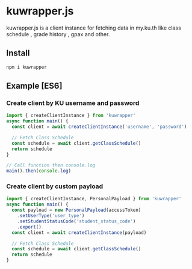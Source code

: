 # kuwrapper.js

kuwrapper.js is a client instance for fetching data in my.ku.th like class schedule , grade history , gpax and other.

## Install

```bash
npm i kuwrapper
```

## Example [ES6]

### Create client by KU username and password

```ts
import { createClientInstance } from 'kuwrapper'
async function main() {
  const client = await createClientInstance('username', 'password')

  // Fetch Class Schedule
  const schedule = await client.getClassSchedule()
  return schedule
}

// Call function then console.log
main().then(console.log)
```

### Create client by custom payload

```ts
import { createClientInstance, PersonalPayload } from 'kuwrapper'
async function main() {
  const payload = new PersonalPayload(accessToken)
    .setUserType('user_type')
    .setStudentStatusCode('student_status_code')
    .export()
  const client = await createClientInstance(payload)

  // Fetch Class Schedule
  const schedule = await client.getClassSchedule()
  return schedule
}
```
